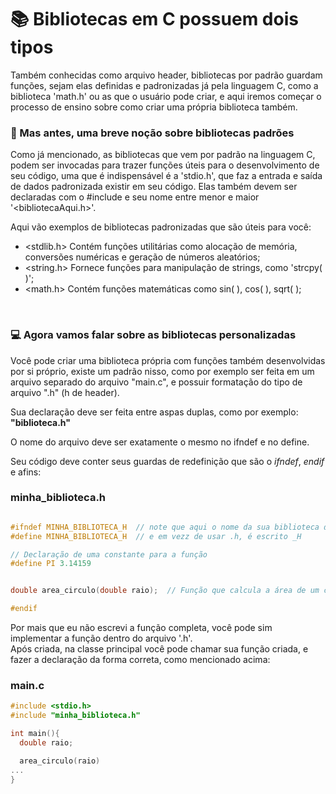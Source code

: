 # 📚 Bibliotecas em C possuem dois tipos

Também conhecidas como arquivo header, bibliotecas por padrão guardam funções, sejam elas definidas e padronizadas já pela linguagem C, como a biblioteca 'math.h' ou as que o usuário pode criar, e aqui iremos começar
o processo de ensino sobre como criar uma própria biblioteca também.

### 🔴 Mas antes, uma breve noção sobre bibliotecas padrões

Como já mencionado, as bibliotecas que vem por padrão na linguagem C, podem ser invocadas para trazer funções úteis para o desenvolvimento de seu código, uma que é indispensável é a 'stdio.h', que faz a entrada e saída
de dados padronizada existir em seu código. Elas também devem ser declaradas com o #include e seu nome entre menor e maior '<bibliotecaAqui.h>'.

Aqui vão exemplos de bibliotecas padronizadas que são úteis para você:
- <stdlib.h>
Contém funções utilitárias como alocação de memória, conversões numéricas e geração de números aleatórios;
- <string.h>
Fornece funções para manipulação de strings, como 'strcpy( )';
-  <math.h>
Contém funções matemáticas como sin( ), cos( ), sqrt( );
<br>

### 💻 Agora vamos falar sobre as bibliotecas personalizadas

Você pode criar uma biblioteca própria com funções também desenvolvidas por si próprio, existe um padrão nisso, como por exemplo ser feita em um arquivo separado do arquivo "main.c", e possuir formatação do tipo de arquivo
".h" (h de header). 

Sua declaração deve ser feita entre aspas duplas, como por exemplo: __"biblioteca.h"__

O nome do arquivo deve ser exatamente o mesmo no ifndef e no define.

Seu código deve conter seus guardas de redefinição que são o _ifndef_, _endif_ e afins:
<br>

### minha_biblioteca.h
``` C

#ifndef MINHA_BIBLIOTECA_H  // note que aqui o nome da sua biblioteca deve ser escrito totalmente em letras maiusculas
#define MINHA_BIBLIOTECA_H  // e em vezz de usar .h, é escrito _H 

// Declaração de uma constante para a função
#define PI 3.14159


double area_circulo(double raio);  // Função que calcula a área de um círculo 

#endif 

```

Por mais que eu não escrevi a função completa, você pode sim implementar a função dentro do arquivo '.h'. <br>
Após criada, na classe principal você pode chamar sua função criada, e fazer a declaração da forma correta, como mencionado acima:
<br>

### main.c
``` C
#include <stdio.h>
#include "minha_biblioteca.h"

int main(){
  double raio;

  area_circulo(raio)
...
}
```
